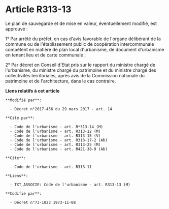 # Article R313-13

Le plan de sauvegarde et de mise en valeur, éventuellement modifié, est approuvé :

1° Par arrêté du préfet, en cas d'avis favorable de l'organe délibérant de la commune ou de l'établissement public de
coopération intercommunale compétent en matière de plan local d'urbanisme, de document d'urbanisme en tenant lieu et de carte
communale ;

2° Par décret en Conseil d'Etat pris sur le rapport du ministre chargé de l'urbanisme, du ministre chargé du patrimoine et du
ministre chargé des collectivités territoriales, après avis de la Commission nationale du patrimoine et de l'architecture,
dans le cas contraire.

**Liens relatifs à cet article**

	**Modifié par**:

	  - Décret n°2017-456 du 29 mars 2017 - art. 14

	**Cité par**:

	  - Code de l'urbanisme - art. R*313-14 (M)
	  - Code de l'urbanisme - art. R313-12 (M)
	  - Code de l'urbanisme - art. R313-15 (V)
	  - Code de l'urbanisme - art. R313-17-2 (Ab)
	  - Code de l'urbanisme - art. R313-25 (M)
	  - Code de l'urbanisme - art. R421-38-9 (Ab)

	**Cite**:

	  - Code de l'urbanisme - art. R313-11

	**Liens**:

	  - TXT_ASSOCIE: Code de l'urbanisme - art. R313-13 (M)

	**Codifié par**:

	  - Décret n°73-1023 1973-11-08

